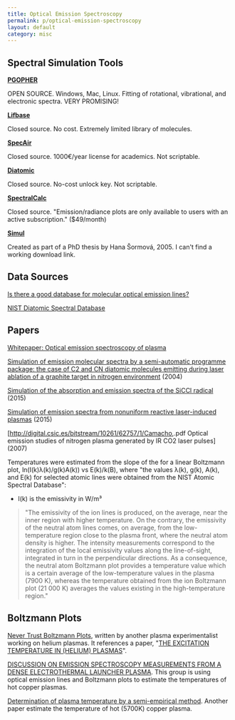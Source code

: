 ```yaml
---
title: Optical Emission Spectroscopy
permalink: p/optical-emission-spectroscopy
layout: default
category: misc
---
```


Spectral Simulation Tools
-------------------------

**[PGOPHER](http://pgopher.chm.bris.ac.uk/simulate.htm)**

OPEN SOURCE. Windows, Mac, Linux. Fitting of rotational, vibrational, and electronic spectra. VERY PROMISING!

**[Lifbase](https://www.sri.com/engage/products-solutions/lifbase)**

Closed source. No cost. Extremely limited library of molecules.

**[SpecAir](http://www.specair-radiation.net/)**

Closed source. 1000€/year license for academics. Not scriptable.

**[Diatomic](http://www.cyber-wit.com/download_Diatomic.html)**

Closed source. No-cost unlock key. Not scriptable.

**[SpectralCalc](http://www.spectralcalc.com/)**

Closed source. "Emission/radiance plots are only available to users with an active subscription." ($49/month)

**[Simul](http://www.fch.vut.cz/home/krcma/vyuka/phd/05-sor.htm)**

Created as part of a PhD thesis by Hana Šormová, 2005. I can't find a working download link.

Data Sources
------------

[Is there a good database for molecular optical emission lines?](https://www.researchgate.net/post/Is_there_a_good_database_for_molecular_optical_emission_lines)

[NIST Diatomic Spectral Database](http://www.nist.gov/pml/data/msd-di/)

Papers
------

[Whitepaper: Optical emission spectroscopy of plasma](http://www.fch.vut.cz/~krcma/vyuka/plazma/3-oes-en.pdf)

[Simulation of emission molecular spectra by a semi-automatic programme package: the case of C2 and CN diatomic molecules emitting during laser ablation of a graphite target in nitrogen environment](http://www.ncbi.nlm.nih.gov/pubmed/15248989) (2004)

[Simulation of the absorption and emission spectra of the SiCCl radical](http://www.tandfonline.com/doi/abs/10.1080/00268976.2015.1005707) (2015)

[Simulation of emission spectra from nonuniform reactive laser-induced plasmas](http://dx.doi.org/10.1103/PhysRevE.92.053103) (2015)

\[<http://digital.csic.es/bitstream/10261/62757/1/Camacho>,.pdf Optical emission studies of nitrogen plasma generated by IR CO2 laser pulses\] (2007)

Temperatures were estimated from the slope of the for a linear Boltzmann plot, ln(I(k)λ(k)/g(k)A(k)) vs E(k)/k(B), where "the values λ(k), g(k), A(k), and E(k) for selected atomic lines were obtained from the NIST Atomic Spectral Database":

-   I(k) is the emissivity in W/m³

> "The emissivity of the ion lines is produced, on the average, near the inner region with higher temperature. On the contrary, the emissivity of the neutral atom lines comes, on average, from the low-temperature region close to the plasma front, where the neutral atom density is higher. The intensity measurements correspond to the integration of the local emissivity values along the line-of-sight, integrated in turn in the perpendicular directions. As a consequence, the neutral atom Boltzmann plot provides a temperature value which is a certain average of the low-temperature values in the plasma (7900 K), whereas the temperature obtained from the ion Boltzmann plot (21 000 K) averages the values existing in the high-temperature region."

Boltzmann Plots
---------------

[Never Trust Boltzmann Plots](https://fsusps.wordpress.com/2008/07/31/never-trust-boltzmann-plots/), written by another plasma experimentalist working on helium plasmas. It references a paper, "[THE EXCITATION TEMPERATURE IN (HELIUM) PLASMAS](http://www.sciencedirect.com/science/article/pii/S0022407398000594)".

[DISCUSSION ON EMISSION SPECTROSCOPY MEASUREMENTS FROM A DENSE ELECTROTHERMAL LAUNCHER PLASMA](http://www.ciar.org/ttk/mbt/papers/symp_19/IB24_203.pdf). This group is using optical emission lines and Boltzmann plots to estimate the temperatures of hot copper plasmas.

[Determination of plasma temperature by a semi-empirical method](http://dx.doi.org/10.1590/S0103-97332004000800030). Another paper estimate the temperature of hot (5700K) copper plasma.
